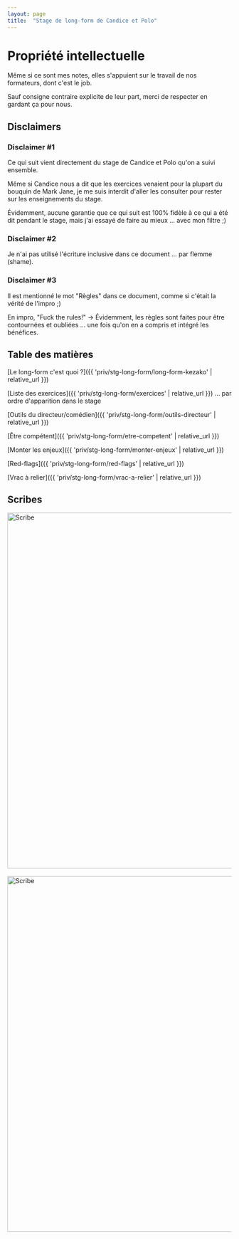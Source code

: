 ```yaml
---
layout: page
title:  "Stage de long-form de Candice et Polo"
---
```


# Propriété intellectuelle
Même si ce sont mes notes, elles s'appuient sur le travail de nos formateurs, dont c'est le job.

Sauf consigne contraire explicite de leur part, merci de respecter en gardant ça pour nous. 

## Disclaimers
### Disclaimer #1
Ce qui suit vient directement du stage de Candice et Polo qu'on a suivi ensemble.

Même si Candice nous a dit que les exercices venaient pour la plupart du bouquin de Mark Jane, je me suis interdit d'aller les consulter pour rester sur les enseignements du stage.

Évidemment, aucune garantie que ce qui suit est 100% fidèle à ce qui a été dit pendant le stage, mais j'ai essayé de faire au mieux ... avec mon filtre ;)

### Disclaimer #2
Je n'ai pas utilisé l'écriture inclusive dans ce document ... par flemme (shame).

### Disclaimer #3
Il est mentionné le mot "Règles" dans ce document, comme si c'était la vérité de l'impro ;)

En impro, "Fuck the rules!" → Évidemment, les règles sont faites pour être contournées et oubliées ... une fois qu'on en a compris et intégré les bénéfices.

## Table des matières

[Le long-form c'est quoi ?]({{ 'priv/stg-long-form/long-form-kezako' | relative_url }})

[Liste des exercices]({{ 'priv/stg-long-form/exercices' | relative_url }})
... par ordre d'apparition dans le stage

[Outils du directeur/comédien]({{ 'priv/stg-long-form/outils-directeur' | relative_url }})

[Être compétent]({{ 'priv/stg-long-form/etre-competent' | relative_url }})

[Monter les enjeux]({{ 'priv/stg-long-form/monter-enjeux' | relative_url }})

[Red-flags]({{ 'priv/stg-long-form/red-flags' | relative_url }})

[Vrac à relier]({{ 'priv/stg-long-form/vrac-a-relier' | relative_url }})


## Scribes

<img src="{{ 'assets/images/scribes/stg-long-form/stage-long-form-1.jpg' | relative_url }}" width="800" alt="Scribe">
<br>
<br>
<img src="{{ 'assets/images/scribes/stg-long-form/stage-long-form-2.jpg' | relative_url }}" width="800" alt="Scribe">
<br>
<br>